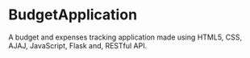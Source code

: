 # BudgetApplication
A budget and expenses tracking application made using HTML5, CSS, AJAJ, JavaScript, Flask and, RESTful API.
